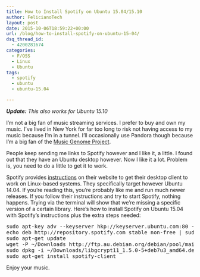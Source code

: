 ```yaml
---
title: How to Install Spotify on Ubuntu 15.04/15.10
author: FelicianoTech
layout: post
date: 2015-10-06T18:59:22+00:00
url: /blog/how-to-install-spotify-on-ubuntu-15-04/
dsq_thread_id:
  - 4200281674
categories:
  - F/OSS
  - Linux
  - Ubuntu
tags:
  - spotify
  - ubuntu
  - ubuntu-15.04

---
```

_**Update:** This also works for Ubuntu 15.10_

I&#8217;m not a big fan of music streaming services. I prefer to buy and own my music. I&#8217;ve lived in New York for far too long to risk not having access to my music because I&#8217;m in a tunnel. I&#8217;ll occasionally use Pandora though because I&#8217;m a big fan of the <a href="https://en.wikipedia.org/wiki/Music_Genome_Project" target="_blank">Music Genome Project</a>.

People keep sending me links to Spotify however and I like it, a little. I found out that they have an Ubuntu desktop however. Now I like it a lot. Problem is, you need to do a little to get it to work.<!--more-->

Spotify provides <a href="https://www.spotify.com/us/download/linux/" target="_blank">instructions</a> on their website to get their desktop client to work on Linux-based systems. They specifically target however Ubuntu 14.04. If you&#8217;re reading this, you&#8217;re probably like me and run much newer releases. If you follow their instructions and try to start Spotify, nothing happens. Trying via the terminal will show that we&#8217;re missing a specific version of a certain library. Here&#8217;s how to install Spotify on Ubuntu 15.04 with Spotify&#8217;s instructions plus the extra steps needed:

<pre>sudo apt-key adv --keyserver hkp://keyserver.ubuntu.com:80 --recv-keys D2C19886
echo deb http://repository.spotify.com stable non-free | sudo tee /etc/apt/sources.list.d/spotify.list
sudo apt-get update
wget -P ~/Downloads http://ftp.au.debian.org/debian/pool/main/libg/libgcrypt11/libgcrypt11_1.5.0-5+deb7u3_amd64.deb
sudo dpkg -i ~/Downloads/libgcrypt11_1.5.0-5+deb7u3_amd64.deb
sudo apt-get install spotify-client</pre>

Enjoy your music.
